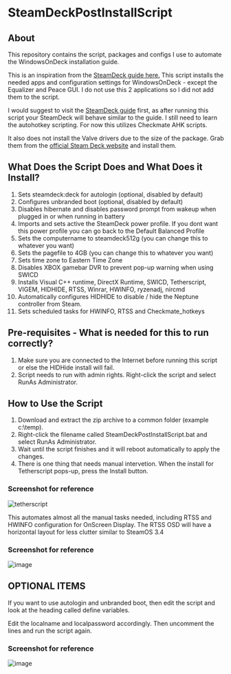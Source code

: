 # SteamDeckPostInstallScript

## About
This repository contains the script, packages and configs I use to automate the WindowsOnDeck installation guide.

This is an inspiration from the [SteamDeck guide here.](https://github.com/baldsealion/Steamdeck-Ultimate-Windows11-Guide) This script installs the needed apps and configuration settings for WindowsOnDeck - except the Equalizer and Peace GUI. I do not use this 2 applications so I did not add them to the script.

I would suggest to visit the [SteamDeck guide](https://github.com/baldsealion/Steamdeck-Ultimate-Windows11-Guide) first, as after running this script your SteamDeck will behave similar to the guide. I still need to learn the autohotkey scripting. For now this utilizes Checkmate AHK scripts.

It also does not install the Valve drivers due to the size of the package. Grab them from the [official Steam Deck website](https://help.steampowered.com/en/faqs/view/6121-ECCD-D643-BAA8) and install them.

## What Does the Script Does and What Does it Install?
1. Sets steamdeck:deck for autologin (optional, disabled by default)
2. Configures unbranded boot (optional, disabled by default)
3. Disables hibernate and disables password prompt from wakeup when plugged in or when running in battery
4. Imports and sets active the SteamDeck power profile. If you dont want this power profile you can go back to the Default Balanced Profile
5. Sets the computername to steamdeck512g (you can change this to whatever you want)
6. Sets the pagefile to 4GB (you can change this to whatever you want)
7. Sets time zone to Eastern Time Zone
8. Disables XBOX gamebar DVR to prevent pop-up warning when using SWICD
9. Installs Visual C++ runtime, DirectX Runtime, SWICD, Tetherscript, VIGEM, HIDHIDE, RTSS, Winrar, HWINFO, ryzenadj, nircmd
10. Automatically configures HIDHIDE to disable / hide the Neptune controller from Steam.
11. Sets scheduled tasks for HWINFO, RTSS and Checkmate_hotkeys

## Pre-requisites - What is needed for this to run correctly?
1. Make sure you are connected to the Internet before running this script or else the HIDHide install will fail.
2. Script needs to run with admin rights. Right-click the script and select RunAs Administrator.

## How to Use the Script
1. Download and extract the zip archive to a common folder (example c:\temp).
2. Right-click the filename called SteamDeckPostInstallScript.bat and select RunAs Administrator.
3. Wait until the script finishes and it will reboot automatically to apply the changes.
4. There is one thing that needs manual intervetion. When the install for Tetherscript pops-up, press the Install button.

### Screenshot for reference
![tetherscript](https://user-images.githubusercontent.com/98122529/201535455-2895bf32-7a98-4acc-b4b1-e7512d543154.png)

This automates almost all the manual tasks needed, including RTSS and HWINFO configuration for OnScreen Display.
The RTSS OSD will have a horizontal layout for less clutter similar to SteamOS 3.4

### Screenshot for reference
![image](https://user-images.githubusercontent.com/98122529/201536541-5374331c-e4de-4da0-9169-f8e21e243c3f.png)


## OPTIONAL ITEMS
If you want to use autologin and unbranded boot, then edit the script and look at the heading called define variables.

Edit the localname and localpassword accordingly. Then uncomment the lines and run the script again.

### Screenshot for reference
![image](https://user-images.githubusercontent.com/98122529/201535353-180887a5-09d9-4ee5-9926-d38993af9758.png)

